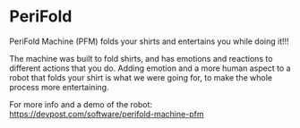 # PeriFold 
PeriFold Machine (PFM) folds your shirts and entertains you while doing it!!!

The machine was built to fold shirts, and has emotions and reactions to different actions that you do. Adding emotion and a more human aspect to a robot that folds your shirt is what we were going for, to make the whole process more entertaining.

For more info and a demo of the robot: https://devpost.com/software/perifold-machine-pfm
